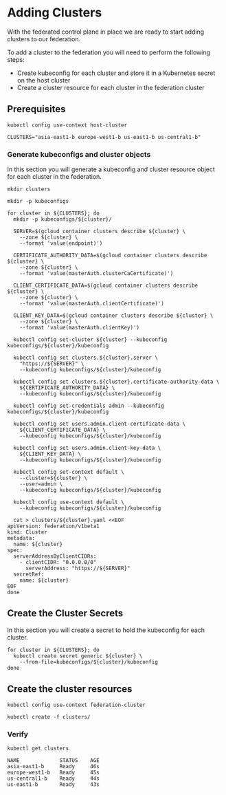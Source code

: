 # Adding Clusters

With the federated control plane in place we are ready to start adding clusters to our federation.

To add a cluster to the federation you will need to perform the following steps:

* Create kubeconfig for each cluster and store it in a Kubernetes secret on the host cluster
* Create a cluster resource for each cluster in the federation cluster

## Prerequisites

```
kubectl config use-context host-cluster
```

```
CLUSTERS="asia-east1-b europe-west1-b us-east1-b us-central1-b"
```

### Generate kubeconfigs and cluster objects

In this section you will generate a kubeconfig and cluster resource object for each cluster in the federation.

```
mkdir clusters
```

```
mkdir -p kubeconfigs
```

```
for cluster in ${CLUSTERS}; do
  mkdir -p kubeconfigs/${cluster}/

  SERVER=$(gcloud container clusters describe ${cluster} \
    --zone ${cluster} \
    --format 'value(endpoint)')

  CERTIFICATE_AUTHORITY_DATA=$(gcloud container clusters describe ${cluster} \
    --zone ${cluster} \
    --format 'value(masterAuth.clusterCaCertificate)')

  CLIENT_CERTIFICATE_DATA=$(gcloud container clusters describe ${cluster} \
    --zone ${cluster} \
    --format 'value(masterAuth.clientCertificate)')

  CLIENT_KEY_DATA=$(gcloud container clusters describe ${cluster} \
    --zone ${cluster} \
    --format 'value(masterAuth.clientKey)')

  kubectl config set-cluster ${cluster} --kubeconfig kubeconfigs/${cluster}/kubeconfig

  kubectl config set clusters.${cluster}.server \
    "https://${SERVER}" \
    --kubeconfig kubeconfigs/${cluster}/kubeconfig

  kubectl config set clusters.${cluster}.certificate-authority-data \
    ${CERTIFICATE_AUTHORITY_DATA} \
    --kubeconfig kubeconfigs/${cluster}/kubeconfig

  kubectl config set-credentials admin --kubeconfig kubeconfigs/${cluster}/kubeconfig

  kubectl config set users.admin.client-certificate-data \
    ${CLIENT_CERTIFICATE_DATA} \
    --kubeconfig kubeconfigs/${cluster}/kubeconfig

  kubectl config set users.admin.client-key-data \
    ${CLIENT_KEY_DATA} \
    --kubeconfig kubeconfigs/${cluster}/kubeconfig

  kubectl config set-context default \
    --cluster=${cluster} \
    --user=admin \
    --kubeconfig kubeconfigs/${cluster}/kubeconfig

  kubectl config use-context default \
    --kubeconfig kubeconfigs/${cluster}/kubeconfig

  cat > clusters/${cluster}.yaml <<EOF
apiVersion: federation/v1beta1
kind: Cluster
metadata:
  name: ${cluster}
spec:
  serverAddressByClientCIDRs:
    - clientCIDR: "0.0.0.0/0"
      serverAddress: "https://${SERVER}"
  secretRef:
    name: ${cluster}
EOF
done
```

## Create the Cluster Secrets

In this section you will create a secret to hold the kubeconfig for each cluster. 

```
for cluster in ${CLUSTERS}; do
  kubectl create secret generic ${cluster} \
    --from-file=kubeconfigs/${cluster}/kubeconfig
done
```

## Create the cluster resources

```
kubectl config use-context federation-cluster
```

```
kubectl create -f clusters/
```

### Verify

```
kubectl get clusters
```

```
NAME             STATUS    AGE
asia-east1-b     Ready     46s
europe-west1-b   Ready     45s
us-central1-b    Ready     44s
us-east1-b       Ready     43s
```
